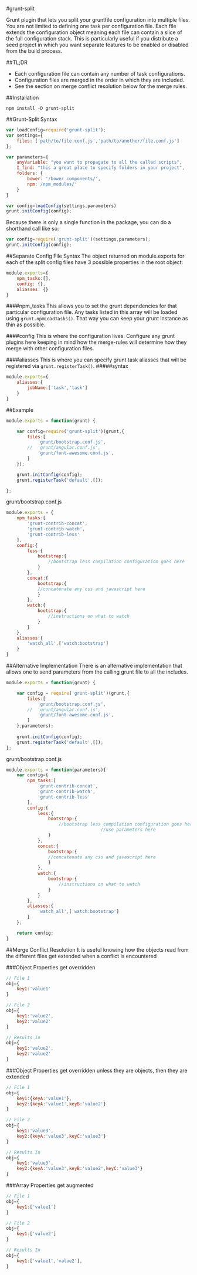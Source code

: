 #grunt-split

Grunt plugin that lets you split your gruntfile configuration into multiple files. You are not limited to defining one task per configuration file. Each file extends the configuration object meaning each file can contain a slice of the full configuration stack. This is particularly useful if you distribute a seed project in which you want separate features to be enabled or disabled from the build process.

##TL;DR

- Each configuration file can contain any number of task configurations.
- Configuration files are merged in the order in which they are included.
- See the section on merge conflict resolution below for the merge rules.



##Installation

`npm install -D grunt-split`

##Grunt-Split Syntax
```javascript
var loadConfig=require('grunt-split');
var settings={
	files: ['path/to/file.conf.js','path/to/another/file.conf.js']
};

var parameters={
	anyVariable: "you want to propagate to all the called scripts",
	I_find: "this a great place to specify folders in your project",
	folders: {
		bower: '/bower_components/',
		npm:'/npm_modules/'
	}
}

var config=loadConfig(settings,parameters)
grunt.initConfig(config);
```
Because there is only a single function in the package, you can do a shorthand call like so:

```javascript
var config=require('grunt-split')(settings,parameters);
grunt.initConfig(config);
```

##Separate Config File Syntax
The object returned on module.exports for each of the split config files have 3 possible properties
in the root object:
```javascript
module.exports={
	npm_tasks:[],
	config: {},
	aliasses: {}
}
```
####npm_tasks
This allows you to set the grunt dependencies for that particular configuration file.
Any tasks listed in this array will be loaded using `grunt.npmLoadTasks()`. That way you can keep your grunt instance as thin as possible.

####config
This is where the configuration lives. Configure any grunt plugins here keeping in mind how the merge-rules will determine how they merge
with other configuration files.

####aliasses
This is where you can specify grunt task aliasses that will be registered via `grunt.registerTask()`.
#####syntax
```javascript
module.exports={
	aliasses:{
		jobName:['task','task']
	}
}
```

##Example

```javascript
module.exports = function(grunt) {

	var config=require('grunt-split')(grunt,{
		files:[
			'grunt/bootstrap.conf.js',
		//	'grunt/angular.conf.js',
			'grunt/font-awesome.conf.js',
		]
	});

	grunt.initConfig(config);
	grunt.registerTask('default',[]);

};
```

grunt/bootstrap.conf.js
```javascript
module.exports = {
	npm_tasks:[
		'grunt-contrib-concat',
		'grunt-contrib-watch',
		'grunt-contrib-less'
	],
	config:{
		less:{
			bootstrap:{
				//bootstrap less compilation configuration goes here
			}
		},
		concat:{
			bootstrap:{
			//concatenate any css and javascript here
			}
		},
		watch:{
			bootstrap:{
				//instructions on what to watch
			}
		}
	},
	aliasses:{
		'watch_all',['watch:bootstrap']
	}
}
```

##Alternative Implementation
There is an alternative implementation that allows one to send parameters from the calling grunt file to all the includes.

```javascript
module.exports = function(grunt) {

	var config = require('grunt-split')(grunt,{
		files:[
			'grunt/bootstrap.conf.js',
		//	'grunt/angular.conf.js',
			'grunt/font-awesome.conf.js',
		]
	},parameters);
	
	grunt.initConfig(config);
	grunt.registerTask('default',[]);
};
```

grunt/bootstrap.conf.js
```javascript
module.exports = function(parameters){
	var config={
		npm_tasks:[
			'grunt-contrib-concat',
			'grunt-contrib-watch',
			'grunt-contrib-less'
		],
		config:{
			less:{
				bootstrap:{
					//bootstrap less compilation configuration goes here
	                                //use parameters here
				}
			},
			concat:{
				bootstrap:{
				//concatenate any css and javascript here
				}
			},
			watch:{
				bootstrap:{
					//instructions on what to watch
				}
			}
		},
		aliasses:{
			'watch_all',['watch:bootstrap']
		}
	};

	return config;
}
```
##Merge Conflict Resolution
It is useful knowing how the objects read from the different files get extended when a conflict is encountered

###Object Properties get overridden
```javascript
// File 1
obj={
	key1:'value1'
}

// File 2
obj={
	key1:'value2',
	key2:'value2'
}

// Results In
obj={
	key1:'value2',
	key2:'value2'
}
```


###Object Properties get overridden unless they are objects, then they are extended
```javascript
// File 1
obj={
	key1:{keyA:'value1'},
	key2:{keyA:'value1',keyB:'value2'}
}

// File 2
obj={
	key1:'value3',
	key2:{keyA:'value3',keyC:'value3'}
}

// Results In
obj={
	key1:'value3',
	key2:{keyA:'value3',keyB:'value2',keyC:'value3'}
}
```


###Array Properties get augmented
```javascript
// File 1
obj={
	key1:['value1']
}

// File 2
obj={
	key1:['value2']
}

// Results In
obj={
	key1:['value1','value2'],
}
```

